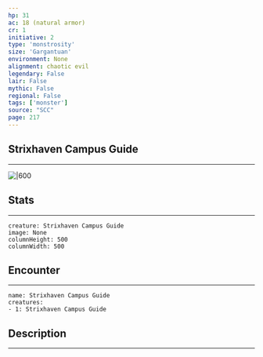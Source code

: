 ```yaml
---
hp: 31
ac: 18 (natural armor)
cr: 1
initiative: 2
type: 'monstrosity'    
size: 'Gargantuan'
environment: None
alignment: chaotic evil
legendary: False
lair: False
mythic: False
regional: False
tags: ['monster']
source: "SCC"
page: 217
---
```


## Strixhaven Campus Guide
---

![|600](D:/Program%20Files/5e.tools/img/bestiary/SCC/Strixhaven%20Campus%20Guide.webp)

## Stats
---

```statblock
creature: Strixhaven Campus Guide
image: None
columnHeight: 500
columnWidth: 500
```

## Encounter
---

```encounter-table
name: Strixhaven Campus Guide
creatures:
- 1: Strixhaven Campus Guide
```

## Description
---




